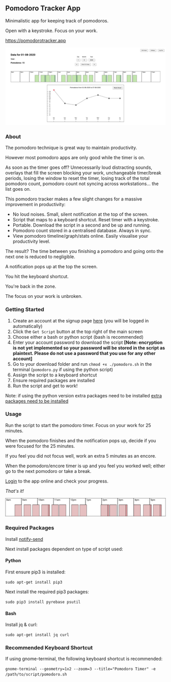<h2>Pomodoro Tracker App</h2>

<p>Minimalistic app for keeping track of pomodoros.</p>
<p>Open with a keystroke. Focus on your work.</p>

<a href='https://pomodorotracker.app'>https://pomodorotracker.app</a>

![splash](/src/img/splash.jpeg?raw=true)

<h3>About</h3>

<p>The pomodoro technique is great way to maintain productivity.</p>
<p>However most pomodoro apps are only good while the timer is on.</p>
<p>As soon as the timer goes off? Unnecessarily loud distracting sounds, overlays that fill the screen blocking your work, unchangeable timer/break periods, losing the window to reset the timer, losing track of the total pomodoro count, pomodoro count not syncing across workstations... the list goes on.</p>
<p>This pomodoro tracker makes a few slight changes for a massive improvement in productivity:</p>
<ul>
  <li>No loud noises. Small, silent notification at the top of the screen.</li>
  <li>Script that maps to a keyboard shortcut. Reset timer with a keystroke.</li>
  <li>Portable. Download the script in a second and be up and running.</li>
  <li>Pomodoro count stored in a centralised database. Always in sync.</li>
  <li>View pomodoro timeline/graph/stats online. Easily visualise your productivity level.</li>
</ul>
<p>The result? The time between you finishing a pomodoro and going onto the next one is reduced to negligible.</p>
<p>A notification pops up at the top the screen.</p>
<p>You hit the keyboard shortcut.</p>
<p>You're back in the zone.</p>
<p>The focus on your work is unbroken.</p>

<h3>Getting Started</h3>
<ol>
  <li>Create an account at the signup page <a href='https://pomodorotracker.app/signup'>here</a> (you will be logged in automatically)</li>
  <li>Click the <code>Get Script</code> button at the top right of the main screen</li>
  <li>Choose either a bash or python script (bash is recommended)</li>
  <li>Enter your account password to download the script <b>[Note: encryption is not yet implemented so your password will be stored in the script as plaintext. Please do not use a password that you use for any other account]</b></li>
  <li>Go to your download folder and run <code>chmod +x ./pomodoro.sh</code> in the terminal (<code>pomodoro.py</code> if using the python script)</li>
  <li>Assign the script to a keyboard shortcut</li>
  <li>Ensure required packages are installed</li>
  <li>Run the script and get to work!</p>
</ol>
<p>Note: if using the python version extra packages need to be installed
    <a href='https://github.com/morgan-sam/Pomodoro-Tracker/#Installing-Python-Packages'>extra packages need to be installed</a></p>


<h3>Usage</h3>
<p>Run the script to start the pomodoro timer. Focus on your work for 25 minutes.</p>
<p>When the pomodoro finishes and the notification pops up, decide if you were focused for the 25 minutes.</p>
<p>If you feel you did not focus well, work an extra 5 minutes as an encore.</p>
<p/>When the pomodoro/encore timer is up and you feel you worked well; either go to the next pomodoro or take a break.</p>
<p/><a href='https://pomodorotracker.app/login'>Login</a> to the app online and check your progress.</p>
<p><i>That's it!</i></p>

![splash](/docs/timeline_readme.png?raw=true)


<h3>Required Packages</h3>
<p>Install <a href='http://vaskovsky.net/notify-send/linux.html'>notify-send</a></p>
<p>Next install packages dependent on type of script used:</p>

<h4>Python</h3>
<p>First ensure pip3 is installed:</p>
<p><code>sudo apt-get install pip3</code></p>
<p>Next install the required pip3 packages:</p>
<p><code>sudo pip3 install pyrebase psutil</code></p>

<h4>Bash</h3>
<p>Install jq & curl:</p>
<p><code>sudo apt-get install jq curl</code></p>

<h3>Recommended Keyboard Shortcut</h3>
<p>If using gnome-terminal, the following keyboard shortcut is recommended:</p>
<p><code>gnome-terminal --geometry=1x2 --zoom=3 --title="Pomodoro Timer" -e /path/to/script/pomodoro.sh</code></p>
